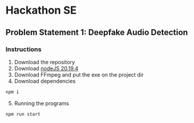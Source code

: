 # Hackathon SE
## Problem Statement 1: Deepfake Audio Detection
### Instructions
1. Download the repository
2. Download [nodeJS 20.19.4](https://nodejs.org/en/blog/release/v20.19.4)
3. Download FFmpeg and put the exe on the project dir
4. Download dependencies
```sh
npm i
```
5. Running the programs
```sh
npm run start
```
